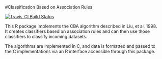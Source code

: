#Classification Based on Association Rules

[![Travis-CI Build Status](https://travis-ci.org/ianjjohnson/CBA.svg?branch=master)](https://travis-ci.org/ianjjohnson/CBA)

This R package implements the CBA algorithm described in Liu, et al. 1998.
It creates classifiers based on association rules and can then use those classifiers to classify incoming datasets.

The algorithms are implemented in C, and data is formatted and passed to the C implementations via an R interface accessible through this package.

